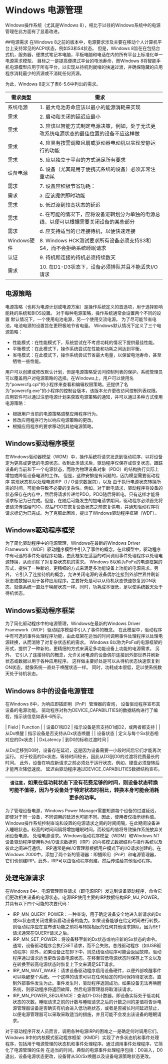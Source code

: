# Windows 电源管理

Windows操作系统（尤其是Windows 8），相比于以往的Windows系统中的电源管理在此方面有了显着改进。

##电源需求
在Windows 8之前的版本中，电源要求涉及主要在移动个人计算机平台上支持常见的ACPI状态，例如S3和S4状态。 但是，Windows 8旨在在包括台式机，服务器，便携式笔记本电脑，平板电脑和电话在内的所有平台上标准化单一电源需求模型。 目标之一是提高便携式平台的电池寿命，而Windows
8将智能手机电源模型应用于所有平台，以实现从待机到就绪的快速过渡，并确保隐藏的应用程序消耗最少的资源或不消耗任何资源。

为此，Windows 8定义了表6-5.6中列出的需求。

| 需求类型 | 需求 |
| --- | --- |
| 系统电源 | 1.  最大电池寿命应该以最小的能源消耗来实现 |
| 需求 | 2.  启动和关闭的延迟应最小 |
| 需求 | 3.  应该以智能方式制定电源决策，例如，处于无法更改系统电源状态的最佳位置的设备不应这样做 |
| 需求 | 4.  应具有按需调整风扇或驱动器电动机以实现安静运行的功能 |
| 需求 | 5.  应以独立于平台的方式满足所有要求 |
| 设备电源 | 6.  设备（尤其是用于便携式系统的设备）必须非常注重功耗 |
| 需求 | 7.  设备应积极节省功耗：|
| 需求 | a. 应该提供即时功能 |
| 需求 | b. 低过渡到较高状态的延迟 |
| 需求 | c. 在可能的情况下，应将设备逻辑划分为单独的电源总线，以便可以根据需要关闭设备的某些部分 |
| 需求 | d. 应支持适当的已连接待机，以便快速连接 |
| Windows硬件 | 8.  Windows HCK测试要求所有设备必须支持S3和S4，而不会拒绝系统睡眠请求 |
| 认证 | 9.  待机和连接的待机必须持续数天 |
| 需求 | 10.  在D1-D3状态下，设备必须排队并且不能丢失I/O请求 |

## 电源策略
电源策略（也称为电源计划或电源方案）是操作系统定义的首选项，用于选择影响能耗的系统和BIOS设置。 对于每种电源策略，操作系统通常会设置两个不同的设置
默认情况下，一个使用电池电源，另一个使用交流电源。 为了尽可能节省电池，电池电源的设置旨在更积极地节省电量。 Windows默认情况下定义了三个电源策略：

* 性能模式：在性能模式下，系统尝试在不考虑功耗的情况下提供最佳性能。
* 平衡模式：在此模式下，操作系统尝试在性能和功耗之间达到平衡。
* 省电模式：在此模式下，操作系统尝试节省最大电量，以保留电池寿命，甚至牺牲一些性能。

用户可以创建或修改默认计划，但是电源策略受访问控制列表的保护。系统管理员可以覆盖用户对电源策略的选择。在Windows上，用户可以使用名为"powercfg.cpl"的小程序来查看和编辑权限策略。还提供了名为"powercfg.exe"的小程序的控制台版本，该版本允许更改访问控制列表权限。
应用软件可以通过注册电源计划来获取电源策略的通知，并可以通过多种方式使用电源策略：
* 根据用户当前的电源策略调整应用程序行为。
* 修改应用程序行为以响应电源策略的更改。
* 根据应用程序的要求移动到其他电源策略。 

## Windows驱动程序模型
在Windows驱动器模型（WDM）中，操作系统将请求发送到驱动程序，以将设备定为更高或更低的电源状态。收到此类请求后，驱动程序仅保存或恢复状态，跟踪设备的当前和下一个电源状态，而称为物理设备对象（PDO）的结构执行实际上增加或降低设备电源的工作。
但是，这种安排是有问题的，因为模型需要驱动程序
实现状态机以处理电源IRP（I / O请求数据包），以及
由于执行电源状态转换所需的时间，可能会导致不必要的复杂性。例如，对于断电请求，驱动程序将设备的状态保存在内存中，然后将请求传递给PDO，PDO随后将断电。只有这样才能将请求标记为已完成。但是，在随后可能发生的加电请求期间，驱动程序必须首先将该请求传递给PDO，然后PDO在恢复设备状态之前恢复供电，并通知驱动程序将请求标记为已完成。为了克服此困难，提出了Windows驱动程序框架（WDF）。

## Windows驱动程序框架
为了简化驱动程序中的电源管理，Windows在最新的Windows Driver Framework（WDF）驱动程序模型中引入了事件的概念。在此模型中，驱动程序中有可选的事件处理程序功能，由此框架在适当的时间调用事件处理程序以处理电源转换，从而消除了对复杂状态机的需求。
Windows 8以称为PoFx的电源框架的形式，提供了一种新的，更精细的方式来满足多功能设备上功能的电源需求。另外，
它引入了连接待机的概念，允许关闭电源的设备偶尔连接到外部世界并刷新状态或数据以用于各种应用程序。主要好处是可以从待机状态快速恢复到ON状态，就像系统一直处于唤醒状态一样。同时，功耗成本很低，足以使系统数天处于待机状态。

## Windows驱动程序框架
为了简化驱动程序中的电源管理，Windows在最新的Windows Driver Framework（WDF）驱动程序模型中引入了事件的概念。 在此模型中，驱动程序中有可选的事件处理程序功能，由此框架在适当的时间调用事件处理程序以处理电源转换，从而消除了对复杂状态机的需求。
Windows 8以称为PoFx的电源框架的形式，提供了一种新的，更精细的方式来满足多功能设备上功能的电源需求。 另外，
它引入了连接待机的概念，允许关闭电源的设备偶尔连接到外部世界并刷新状态或数据以用于各种应用程序。 这样做主要好处是可以从待机状态快速恢复到ON状态，就像系统一直处于唤醒状态一样。 同时，功耗成本很低，足以使系统数天处于待机状态。

## Windows 8中的设备电源管理
在Windows 8中，为响应即插即用（PnP）管理器的查询，
设备驱动程序宣布其设备的电源功能。 驱动程序对称为DEVICE_CAPABILITIES的数据结构进行了编程，指示该信息如表6-6所示。

| Field | Function |
| 设备D1和D2 | 指示设备是否支持D1或D2，或两者都支持 |
| 从Dx唤醒 | 指示设备是否支持从Dx状态唤醒 |
| 设备状态 | 定义与每个Sx状态相对应的Dx状态 |
| DxLatency | 到D0的标称过渡时间 |

从Dx迁移到D0时，设备存在延迟，这是因为设备需要一小段时间后它们才能再次运行。 对于较高的Dx状态，等待时间较长，因此从D3到D0的过渡将花费最长的时间。 此外，设备在响应新请求之前必须处于运行状态，例如，硬盘必须旋转后才能再次降低速度。 延迟由驱动程序通过DEVICE_CAPABILITIES数据结构宣布。


| `请注意`，如果在低功耗状态下没有花费足够的时间，则设备状态转换可能不值得，因为与设备处于特定状态时相比，转换本身可能会消耗更多的功率。 |
|--|

为了管理设备电源，Windows Power Manager需要知道每个设备的过渡延迟，即使对于同一设备，不同调用的延迟也可能不同。因此，使用者仅指示标称值。 Windows操作系统控制查询和设置的电源请求之间的时间间隔，在此期间设备进入睡眠状态。较高的时间间隔将增加睡眠时间，而较低的值将导致操作系统放弃关闭设备电源。
处理电源请求。Windows驱动程序模型（WDM）和Windows NT设备驱动程序使用称为I/O请求数据包（IRP）的内核模式数据结构与操作系统以及彼此之间进行通信。 IRP通常是由I/O管理器根据用户模式下的I/O请求创建的。在Windows 2000中，添加了两个新的管理器：即插即用（PnP）和电源管理器，它们也创建IRP。此外，IRP可以由驱动程序创建，然后传递给其他驱动程序。

## 处理电源请求
在Windows 8中，电源管理器将请求（即电源IRP）发送到设备驱动程序，命令它们更改相关设备的电源状态。电源IRP使用主要的IRP数据结构IRP_MJ_POWER，并具有以下四个可能的次要代码：
* IRP_MN_QUERY_POWER：一种查询，用于确定设备安全地进入新请求的Dx或Sx状态或关闭或重新启动设备的能力。如果设备能够在给定时间进行转换，则驱动程序应在宣布该功能之前将与转换相反的任何其他请求排队，因为SET请求通常在QUERY请求之后。
* IRP_MN_SET_POWER：将设备移至新的Dx状态或响应新的Sx状态的命令。通常，设备驱动程序会执行SET请求，而不会失败。总线驱动程序（如USB驱动程序）除外，如果设备正在卸下中，则总线驱动程序可能会返回故障。驱动程序通过请求适当更改设备电源状态，在移至较低电源状态时保存上下文以及在转换至较高电源状态时恢复上下文来满足SET请求。
* IRP_MN_WAIT_WAKE：请求设备驱动程序启用设备硬件，以便外部唤醒事件可以唤醒整个系统。一个这样的请求可以在任何给定的时间保持待定状态，直到外部事件发生为止。事件发生时，驱动程序返回成功。如果设备无法再唤醒系统，则驱动程序将返回故障，然后电源管理器将取消该请求。
* IRP_MN_POWER_SEQUENCE：查询D1-D3计数器，即设备实际处于低功耗状态的次数。睡眠请求之前的计数与睡眠请求之后的计数之间的差值将告诉电源管理器设备是否确实有机会进入低功耗状态，或者是否被长时间延迟禁止，以便电源管理器可以采取采取适当的措施，并且可能不会发出该设备的睡眠请求。

对于驱动程序开发人员而言，调用各种电源IRP的困难之一是确定何时调用它们。 Windows 8中的内核模式驱动程序框架（KMDF）实现了许多状态机和事件处理程序，包括用于电源管理的状态机和事件处理程序。通过调用事件处理程序，它简化了电源管理的任务
在适当的时间。典型的电源事件处理程序包括：D0进入，D0退出，设备电源状态更改，设备臂从S0/Sx唤醒以及设备电源策略状态更改。


[^6]: J. Lozano, Windows 8 Power Management. (StarJourney Training and Seminars, 2013.)